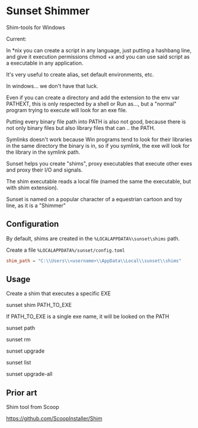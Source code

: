 # Sunset Shimmer

Shim-tools for Windows

Current:

In *nix you can create a script in any language, just putting a hashbang line, and give it execution permissions chmod +x and you can use said script as a executable in any application.

It's very useful to create alias, set default environments, etc.

In windows... we don't have that luck.

Even if you can create a directory and add the extension to the env var PATHEXT, this is only respected by a shell or Run as..., but a "normal" program trying to execute will look for an exe file.

Putting every binary file path into PATH is also not good, because there is not only binary files but also library files that can .. the PATH.

Symlinks doesn't work because Win programs tend to look for their libraries in the same directory the binary is in, so if you symlink, the exe will look for the library in the symlink path.

Sunset helps you create "shims", proxy executables that execute other exes and proxy their I/O and signals.

The shim executable reads a local file (named the same the executable, but with shim extension).

Sunset is named on a popular character of a equestrian cartoon and toy line, as it is a "Shimmer"

## Configuration

By default, shims are created in the `%LOCALAPPDATA%\sunset\shims` path.



Create a file `%LOCALAPPDATA%/sunset/config.toml`

```toml
shim_path = "C:\\Users\\<username>\\AppData\\Local\\sunset\\shims"
```

## Usage




Create a shim that executes a specific EXE

sunset shim PATH_TO_EXE

If PATH_TO_EXE is a single exe name, it will be looked on the PATH

sunset path

sunset rm

sunset upgrade

sunset list

sunset upgrade-all

## Prior art

Shim tool from Scoop

https://github.com/ScoopInstaller/Shim

